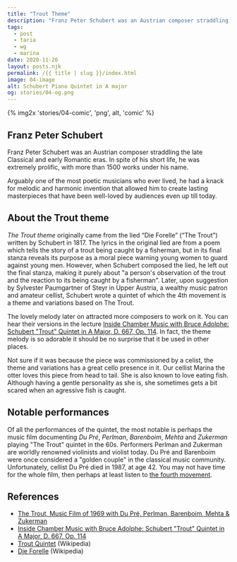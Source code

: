 ```yaml
---
title: "Trout Theme"
description: "Franz Peter Schubert was an Austrian composer straddling the late Classical and early Romantic eras, who wrote the popular Trout Quintet, a piece about a trout and it's reaction to being caught by a fisherman. It seems like several members of the Fluffy Philharmonic can relate to this piece as well."
tags: 
  - post
  - taria
  - wg
  - marina
date: 2020-11-26
layout: posts.njk
permalink: /{{ title | slug }}/index.html
image: 04-image
alt: Schubert Piano Quintet in A major
og: stories/04-og.png
---
```

{% img2x 'stories/04-comic', 'png', alt, 'comic' %}

## Franz Peter Schubert

Franz Peter Schubert was an Austrian composer straddling the late Classical and early Romantic eras. In spite of his short life, he was extremely prolific, with more than 1500 works under his name.

Arguably one of the most poetic musicians who ever lived, he had a knack for melodic and harmonic invention that allowed him to create lasting masterpieces that have been well-loved by audiences even up till today.

## About the Trout theme 

_The Trout theme_ originally came from the lied “Die Forelle” (“The Trout”) written by Schubert in 1817. The lyrics in the original lied are from a poem which tells the story of a trout being caught by a fisherman, but in its final stanza reveals its purpose as a moral piece warning young women to guard against young men. However, when Schubert composed the lied, he left out the final stanza, making it purely about "a person's observation of the trout and the reaction to its being caught by a fisherman". Later, upon suggestion by Sylvester Paumgartner of Steyr in Upper Austria, a wealthy music patron and amateur cellist, Schubert wrote a quintet of which the 4th movement is a theme and variations based on The Trout.

The lovely melody later on attracted more composers to work on it. You can hear their versions in the lecture [Inside Chamber Music with Bruce Adolphe: Schubert "Trout" Quintet in A Major, D. 667, Op. 114](https://youtu.be/CULfYiee6MM). In fact, the theme melody is so adorable it should be no surprise that it be used in other places.

Not sure if it was because the piece was commissioned by a celist, the theme and variations has a great cello presence in it. Our cellist Marina the otter loves this piece from head to tail. She is also known to love eating fish. Although having a gentle personality as she is, she sometimes gets a bit scared when an agressive fish is caught.
## Notable performances

Of all the performances of the quintet, the most notable is perhaps the music film documenting _Du Pré_, _Perlman_, _Barenboim_, _Mehta_ and _Zukerman_ playing "The Trout" quintet in the 60s. Performers Perlman and Zukerman are worldly renowned violinists and violist today. Du Pré and Barenboim were once considered a "golden couple" in the classical music community. Unfortunately, cellist Du Pré died in 1987, at age 42. You may not have time for the whole film, then perhaps at least listen to [the fourth movement](https://youtu.be/b8-H0r0iL6Q?t=2252). 

## References

- [The Trout, Music Film of 1969 with Du Pré, Perlman, Barenboim, Mehta & Zukerman](https://youtu.be/b8-H0r0iL6Q)
- [Inside Chamber Music with Bruce Adolphe: Schubert "Trout" Quintet in A Major, D. 667, Op. 114](https://youtu.be/CULfYiee6MM)
- [Trout Quintet](https://en.wikipedia.org/wiki/Trout_Quintet) (Wikipedia)
- [Die Forelle](https://en.wikipedia.org/wiki/Die_Forelle) (Wikipedia)
